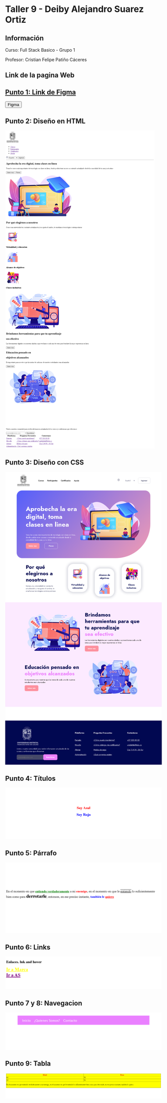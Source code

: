 <h1>Taller 9 - Deiby Alejandro Suarez Ortiz</h1>

<h2>Información</h2>
<p>Curso: Full Stack Basico - Grupo 1</p>
<p>Profesor: Cristian Felipe Patiño Cáceres</p>

<h2>Link de la pagina Web</h2>

<a href="https://ryuck24.github.io/taller-9-full-stack/">

<h2>Punto 1: Link de Figma</h2>
<a href="https://www.figma.com/file/15iPZkBZYXqqDypuxw4Wtv/Deiby-Alejandro-Suarez-Ortiz?type=design&node-id=0%3A1&mode=design&t=G27YDdNqeMbrv8rk-1"><button>Figma</button></a>

<h2>Punto 2: Diseño en HTML</h2>
    
<img src="./public/images/punto-2.png" alt="punto 2">

<h2>Punto 3: Diseño con CSS</h2>

<img src="./public/images/punto-3.png" alt="punto 3">

<h2>Punto 4: Títulos</h2>

<img src="./public/images/punto-4.png" alt="punto 4">

<h2>Punto 5: Párrafo</h2>

<img src="./public/images/punto-5.png" alt="punto 5">

<h2>Punto 6: Links</h2>

<img src="./public/images/punto-6.png" alt="punto 6">

<h2>Punto 7 y 8: Navegacion</h2>

<img src="./public/images/punto-7-8.png" alt="punto 7-8">

<h2>Punto 9: Tabla</h2>

<img src="./public/images/punto-9.png" alt="punto 9">


